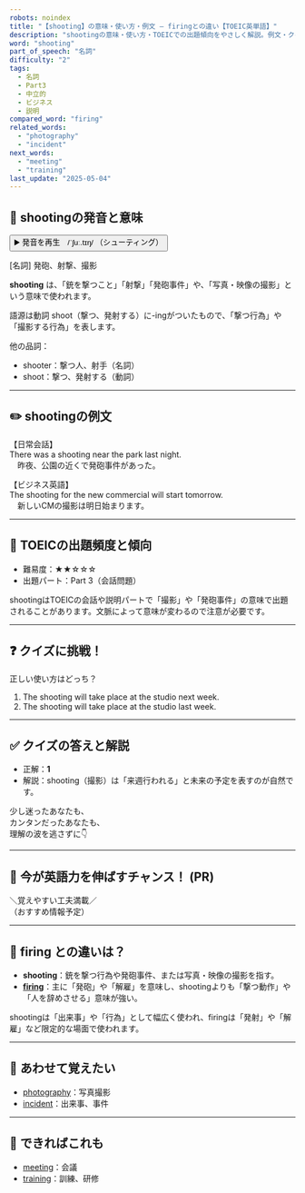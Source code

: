 ```yaml
---
robots: noindex
title: "【shooting】の意味・使い方・例文 ― firingとの違い【TOEIC英単語】"
description: "shootingの意味・使い方・TOEICでの出題傾向をやさしく解説。例文・クイズ付きでfiringとの違いもわかりやすく学べます。"
word: "shooting"
part_of_speech: "名詞"
difficulty: "2"
tags:
  - 名詞
  - Part3
  - 中立的
  - ビジネス
  - 説明
compared_word: "firing"
related_words:
  - "photography"
  - "incident"
next_words:
  - "meeting"
  - "training"
last_update: "2025-05-04"
---
```


## 🔰 shootingの発音と意味

<button class="play-audio" onclick="playTTS('shooting')">
  <span class="play-audio-main">
    ▶️ 発音を再生　/ˈʃuː.tɪŋ/
  </span>
  <span class="play-audio-sub">
    （シューティング）
  </span>
</button>

[名詞] 発砲、射撃、撮影

**shooting** は、「銃を撃つこと」「射撃」「発砲事件」や、「写真・映像の撮影」という意味で使われます。

語源は動詞 shoot（撃つ、発射する）に-ingがついたもので、「撃つ行為」や「撮影する行為」を表します。

他の品詞：  
- shooter：撃つ人、射手（名詞）
- shoot：撃つ、発射する（動詞）

---

## ✏️ shootingの例文

【日常会話】  
There was a shooting near the park last night.  
　昨夜、公園の近くで発砲事件があった。

【ビジネス英語】  
The shooting for the new commercial will start tomorrow.  
　新しいCMの撮影は明日始まります。

---

## 🎯 TOEICの出題頻度と傾向

- 難易度：★★☆☆☆
- 出題パート：Part 3（会話問題）

shootingはTOEICの会話や説明パートで「撮影」や「発砲事件」の意味で出題されることがあります。文脈によって意味が変わるので注意が必要です。

---

## ❓ クイズに挑戦！

正しい使い方はどっち？

1. The shooting will take place at the studio next week.  
2. The shooting will take place at the studio last week.

---

## ✅ クイズの答えと解説

- 正解：**1**
- 解説：shooting（撮影）は「来週行われる」と未来の予定を表すのが自然です。

少し迷ったあなたも、  
カンタンだったあなたも、  
理解の波を逃さずに👇️

---

## 🚀 今が英語力を伸ばすチャンス！ (PR)

<div class="info-center">
＼覚えやすい工夫満載／<br>  
（おすすめ情報予定）
</div>

---

## 🤔  firing との違いは？

- **shooting**：銃を撃つ行為や発砲事件、または写真・映像の撮影を指す。
- **[firing](/word/firing)**：主に「発砲」や「解雇」を意味し、shootingよりも「撃つ動作」や「人を辞めさせる」意味が強い。

shootingは「出来事」や「行為」として幅広く使われ、firingは「発射」や「解雇」など限定的な場面で使われます。

---

## 🧩 あわせて覚えたい

- [photography](/word/photography)：写真撮影
- [incident](/word/incident)：出来事、事件

---

## 📖 できればこれも

- [meeting](/word/meeting)：会議
- [training](/word/training)：訓練、研修

<!-- cvid: aid14_bid29 -->
